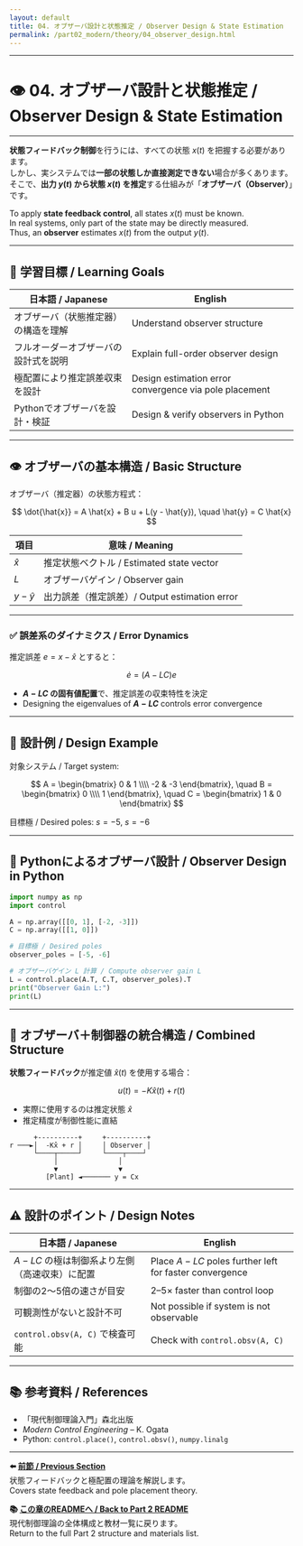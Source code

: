 ```yaml
---
layout: default
title: 04. オブザーバ設計と状態推定 / Observer Design & State Estimation
permalink: /part02_modern/theory/04_observer_design.html
---
```


---

# 👁️ 04. オブザーバ設計と状態推定 / Observer Design & State Estimation

---

**状態フィードバック制御**を行うには、すべての状態 $x(t)$ を把握する必要があります。  
しかし、実システムでは**一部の状態しか直接測定できない**場合が多くあります。  
そこで、**出力 $y(t)$ から状態 $x(t)$ を推定**する仕組みが「**オブザーバ（Observer）**」です。

To apply **state feedback control**, all states $x(t)$ must be known.  
In real systems, only part of the state may be directly measured.  
Thus, an **observer** estimates $x(t)$ from the output $y(t)$.

---

## 🎯 学習目標 / Learning Goals

| 日本語 / Japanese | English |
|-------------------|---------|
| オブザーバ（状態推定器）の構造を理解 | Understand observer structure |
| フルオーダーオブザーバの設計式を説明 | Explain full-order observer design |
| 極配置により推定誤差収束を設計 | Design estimation error convergence via pole placement |
| Pythonでオブザーバを設計・検証 | Design & verify observers in Python |

---

## 👁️ オブザーバの基本構造 / Basic Structure

オブザーバ（推定器）の状態方程式：  

$$
\dot{\hat{x}} = A \hat{x} + B u + L(y - \hat{y}), \quad \hat{y} = C \hat{x}
$$

| 項目 | 意味 / Meaning |
|------|---------------|
| $\hat{x}$ | 推定状態ベクトル / Estimated state vector |
| $L$ | オブザーバゲイン / Observer gain |
| $y - \hat{y}$ | 出力誤差（推定誤差）/ Output estimation error |

---

### ✅ 誤差系のダイナミクス / Error Dynamics

推定誤差 $e = x - \hat{x}$ とすると： 

$$
\dot{e} = (A - LC)e
$$

- **$A - LC$ の固有値配置**で、推定誤差の収束特性を決定  
- Designing the eigenvalues of **$A - LC$** controls error convergence

---

## 📘 設計例 / Design Example

対象システム / Target system:  

$$
A = \begin{bmatrix} 0 & 1 \\\\ -2 & -3 \end{bmatrix}, \quad
B = \begin{bmatrix} 0 \\\\ 1 \end{bmatrix}, \quad
C = \begin{bmatrix} 1 & 0 \end{bmatrix}
$$

目標極 / Desired poles: $s = -5$, $s = -6$

---

## 🧪 Pythonによるオブザーバ設計 / Observer Design in Python

```python
import numpy as np
import control

A = np.array([[0, 1], [-2, -3]])
C = np.array([[1, 0]])

# 目標極 / Desired poles
observer_poles = [-5, -6]

# オブザーバゲイン L 計算 / Compute observer gain L
L = control.place(A.T, C.T, observer_poles).T
print("Observer Gain L:")
print(L)
```

---

## 🔄 オブザーバ＋制御器の統合構造 / Combined Structure

**状態フィードバック**が推定値 $\hat{x}(t)$ を使用する場合：  

$$
u(t) = -K \hat{x}(t) + r(t)
$$

- 実際に使用するのは推定状態 $\hat{x}$  
- 推定精度が制御性能に直結

```
      +----------+     +----------+
r ───►│  -Kx̂ + r │     │ Observer │
      └────┬─────┘     └────┬────┘
           │               │
           ▼               ▼
         [Plant] ◄─────── y = Cx
```

---

## ⚠️ 設計のポイント / Design Notes

| 日本語 / Japanese | English |
|-------------------|---------|
| $A - LC$ の極は制御系より左側（高速収束）に配置 | Place $A - LC$ poles further left for faster convergence |
| 制御の2～5倍の速さが目安 | 2–5× faster than control loop |
| 可観測性がないと設計不可 | Not possible if system is not observable |
| `control.obsv(A, C)` で検査可能 | Check with `control.obsv(A, C)` |

---

## 📚 参考資料 / References

- 「現代制御理論入門」森北出版  
- *Modern Control Engineering* – K. Ogata  
- Python: `control.place()`, `control.obsv()`, `numpy.linalg`

---

**⬅️ [前節 / Previous Section](https://samizo-aitl.github.io/EduController/part02_modern/theory/03_state_feedback.html)**  
状態フィードバックと極配置の理論を解説します。  
Covers state feedback and pole placement theory.

**📚 [この章のREADMEへ / Back to Part 2 README](https://samizo-aitl.github.io/EduController/part02_modern/README.html)**  
現代制御理論の全体構成と教材一覧に戻ります。  
Return to the full Part 2 structure and materials list.
